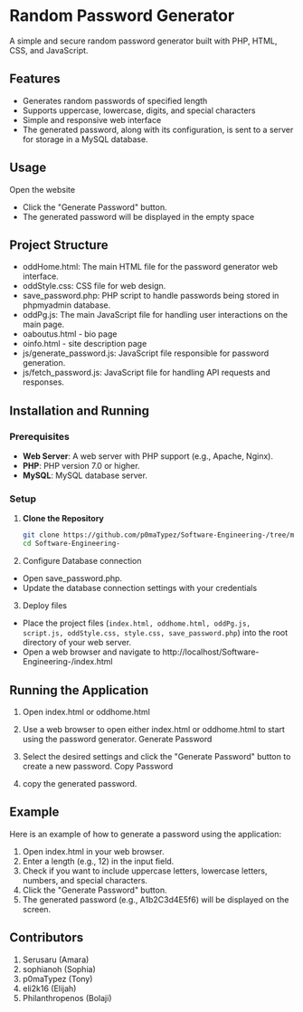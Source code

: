 # Random Password Generator

A simple and secure random password generator built with PHP, HTML, CSS, and  JavaScript.

## Features

- Generates random passwords of specified length
- Supports uppercase, lowercase, digits, and special characters
- Simple and responsive web interface
- The generated password, along with its configuration, is sent to a server for storage in a MySQL database.


## Usage
Open the website
- Click the "Generate Password" button.
- The generated password will be displayed in the empty space

## Project Structure 
- oddHome.html: The main HTML file for the password generator web interface.
- oddStyle.css: CSS file for web design.
- save_password.php: PHP script to handle passwords being stored in phpmyadmin database.
- oddPg.js: The main JavaScript file for handling user interactions on the main page.
- oaboutus.html - bio page
- oinfo.html - site description page
- js/generate_password.js: JavaScript file responsible for password generation.
- js/fetch_password.js: JavaScript file for handling API requests and responses.


## Installation and Running

### Prerequisites

- **Web Server**: A web server with PHP support (e.g., Apache, Nginx).
- **PHP**: PHP version 7.0 or higher.
- **MySQL**: MySQL database server.

### Setup

1. **Clone the Repository**
   ```bash
   git clone https://github.com/p0maTypez/Software-Engineering-/tree/main
   cd Software-Engineering-
   
2. Configure Database connection

- Open save_password.php.
- Update the database connection settings with your credentials
   
3. Deploy files

- Place the project files (`index.html, oddhome.html, oddPg.js, script.js, oddStyle.css, style.css, save_password.php`) into the root directory of your web server.
- Open a web browser and navigate to http://localhost/Software-Engineering-/index.html

## Running the Application

1. Open index.html or oddhome.html

2. Use a web browser to open either index.html or oddhome.html to start using the password generator.
Generate Password

3. Select the desired settings and click the "Generate Password" button to create a new password.
Copy Password

4. copy the generated password.

## Example
Here is an example of how to generate a password using the application:

1. Open index.html in your web browser.
2. Enter a length (e.g., 12) in the input field.
3. Check if you want to include uppercase letters, lowercase letters, numbers, and special characters.
4. Click the "Generate Password" button.
5. The generated password (e.g., A1b2C3d4E5f6) will be displayed on the screen.

## Contributors

1. Serusaru (Amara)
2. sophianoh (Sophia)
3. p0maTypez (Tony)
4. eli2k16 (Elijah)
5. Philanthropenos (Bolaji)

